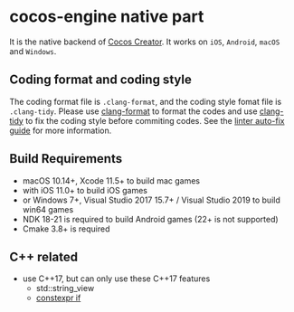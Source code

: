 cocos-engine native part
==========================

It is the native backend of [Cocos Creator](https://www.cocos.com/en/creator). It works on `iOS`, `Android`, `macOS` and `Windows`.

Coding format and coding style
---------------------------------

The coding format file is `.clang-format`, and the coding style fomat file is `.clang-tidy`. Please use [clang-format](https://clang.llvm.org/docs/ClangFormat.html) to format the codes and use [clang-tidy](http://clang.llvm.org/extra/index.html) to fix the coding style before commiting codes. See the [linter auto-fix guide](docs/LINTER_AUTOFIX_GUIDE.md) for more information.


Build Requirements
--------------------------------
- macOS 10.14+, Xcode 11.5+ to build mac games
- with iOS 11.0+ to build iOS games
- or Windows 7+, Visual Studio 2017 15.7+ / Visual Studio 2019 to build win64 games
- NDK 18-21 is required to build Android games (22+ is not supported)
- Cmake 3.8+ is required

C++ related
--------------------------------
- use C++17, but can only use these C++17 features
  - std::string_view
  - [constexpr if](https://www.codingame.com/playgrounds/2205/7-features-of-c17-that-will-simplify-your-code/constexpr-if)

